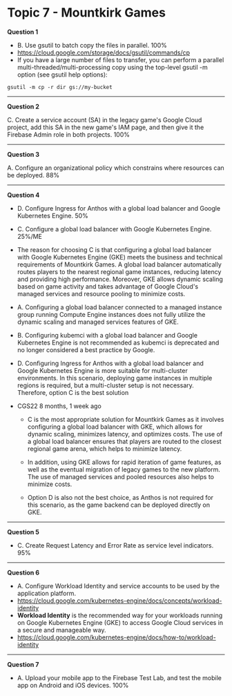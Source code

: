 # Topic 7 - Mountkirk Games

**Question 1**

- B. Use gsutil to batch copy the files in parallel. 100%
- https://cloud.google.com/storage/docs/gsutil/commands/cp
- If you have a large number of files to transfer, you can perform a parallel multi-threaded/multi-processing copy using the top-level gsutil -m option (see gsutil help options):

```
gsutil -m cp -r dir gs://my-bucket
```

<hr />

**Question 2**

C. Create a service account (SA) in the legacy game's Google Cloud project, add this SA in the new game's IAM page, and then give it the Firebase Admin role in both projects. 100%

<hr />

**Question 3**

A. Configure an organizational policy which constrains where resources can be deployed. 88%

<hr />

**Question 4**

- D. Configure Ingress for Anthos with a global load balancer and Google Kubernetes Engine. 50%
- C. Configure a global load balancer with Google Kubernetes Engine. 25%/ME
- The reason for choosing C is that configuring a global load balancer with Google Kubernetes Engine (GKE) meets the business and technical requirements of Mountkirk Games. A global load balancer automatically routes players to the nearest regional game instances, reducing latency and providing high performance. Moreover, GKE allows dynamic scaling based on game activity and takes advantage of Google Cloud's managed services and resource pooling to minimize costs.
- A. Configuring a global load balancer connected to a managed instance group running Compute Engine instances does not fully utilize the dynamic scaling and managed services features of GKE.
- B. Configuring kubemci with a global load balancer and Google Kubernetes Engine is not recommended as kubemci is deprecated and no longer considered a best practice by Google.
- D. Configuring Ingress for Anthos with a global load balancer and Google Kubernetes Engine is more suitable for multi-cluster environments. In this scenario, deploying game instances in multiple regions is required, but a multi-cluster setup is not necessary. Therefore, option C is the best solution
- CGS22 8 months, 1 week ago

  - C is the most appropriate solution for Mountkirk Games as it involves configuring a global load balancer with GKE, which allows for dynamic scaling, minimizes latency, and optimizes costs. The use of a global load balancer ensures that players are routed to the closest regional game arena, which helps to minimize latency.

  - In addition, using GKE allows for rapid iteration of game features, as well as the eventual migration of legacy games to the new platform. The use of managed services and pooled resources also helps to minimize costs.

  - Option D is also not the best choice, as Anthos is not required for this scenario, as the game backend can be deployed directly on GKE.

<hr />

**Question 5**

- C. Create Request Latency and Error Rate as service level indicators. 95%

<hr />

**Question 6**

- A. Configure Workload Identity and service accounts to be used by the application platform.
- https://cloud.google.com/kubernetes-engine/docs/concepts/workload-identity
- **Workload Identity** is the recommended way for your workloads running on Google Kubernetes Engine (GKE) to access Google Cloud services in a secure and manageable way.
- https://cloud.google.com/kubernetes-engine/docs/how-to/workload-identity

<hr />

**Question 7**

- A. Upload your mobile app to the Firebase Test Lab, and test the mobile app on Android and iOS devices. 100%
